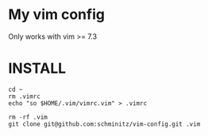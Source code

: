 My vim config
=============

Only works with vim >= 7.3

INSTALL
=======

```
cd ~
rm .vimrc
echo "so $HOME/.vim/vimrc.vim" > .vimrc

rm -rf .vim
git clone git@github.com:schminitz/vim-config.git .vim
```
